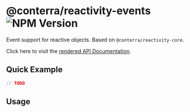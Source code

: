 # @conterra/reactivity-events ![NPM Version](https://img.shields.io/npm/v/%40conterra%2Freactivity-events)

Event support for reactive objects. Based on `@conterra/reactivity-core`.

Click here to visit the [rendered API Documentation](https://conterra.github.io/reactivity/latest/).

## Quick Example

```ts
// TODO
```

## Usage
